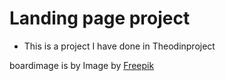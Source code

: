 # Landing page project

- This is a project I have done in Theodinproject

boardimage is by Image by <a href="https://www.freepik.com/free-photo/view-neon-illuminated-gaming-desk-setup-with-keyboard_29342766.htm#query=lenovo%20background&position=28&from_view=keyword&track=ais">Freepik</a>
